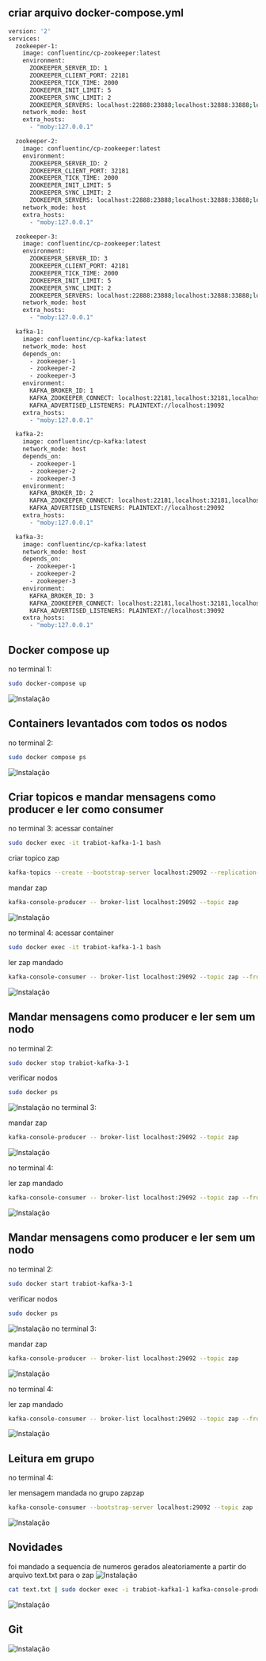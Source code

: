 ## criar arquivo docker-compose.yml
```sh
version: '2'
services:
  zookeeper-1:
    image: confluentinc/cp-zookeeper:latest
    environment:
      ZOOKEEPER_SERVER_ID: 1
      ZOOKEEPER_CLIENT_PORT: 22181
      ZOOKEEPER_TICK_TIME: 2000
      ZOOKEEPER_INIT_LIMIT: 5
      ZOOKEEPER_SYNC_LIMIT: 2
      ZOOKEEPER_SERVERS: localhost:22888:23888;localhost:32888:33888;localhost:42888:43888
    network_mode: host
    extra_hosts:
      - "moby:127.0.0.1"

  zookeeper-2:
    image: confluentinc/cp-zookeeper:latest
    environment:
      ZOOKEEPER_SERVER_ID: 2
      ZOOKEEPER_CLIENT_PORT: 32181
      ZOOKEEPER_TICK_TIME: 2000
      ZOOKEEPER_INIT_LIMIT: 5
      ZOOKEEPER_SYNC_LIMIT: 2
      ZOOKEEPER_SERVERS: localhost:22888:23888;localhost:32888:33888;localhost:42888:43888
    network_mode: host
    extra_hosts:
      - "moby:127.0.0.1"

  zookeeper-3:
    image: confluentinc/cp-zookeeper:latest
    environment:
      ZOOKEEPER_SERVER_ID: 3
      ZOOKEEPER_CLIENT_PORT: 42181
      ZOOKEEPER_TICK_TIME: 2000
      ZOOKEEPER_INIT_LIMIT: 5
      ZOOKEEPER_SYNC_LIMIT: 2
      ZOOKEEPER_SERVERS: localhost:22888:23888;localhost:32888:33888;localhost:42888:43888
    network_mode: host
    extra_hosts:
      - "moby:127.0.0.1"

  kafka-1:
    image: confluentinc/cp-kafka:latest
    network_mode: host
    depends_on:
      - zookeeper-1
      - zookeeper-2
      - zookeeper-3
    environment:
      KAFKA_BROKER_ID: 1
      KAFKA_ZOOKEEPER_CONNECT: localhost:22181,localhost:32181,localhost:42181
      KAFKA_ADVERTISED_LISTENERS: PLAINTEXT://localhost:19092
    extra_hosts:
      - "moby:127.0.0.1"

  kafka-2:
    image: confluentinc/cp-kafka:latest
    network_mode: host
    depends_on:
      - zookeeper-1
      - zookeeper-2
      - zookeeper-3
    environment:
      KAFKA_BROKER_ID: 2
      KAFKA_ZOOKEEPER_CONNECT: localhost:22181,localhost:32181,localhost:42181
      KAFKA_ADVERTISED_LISTENERS: PLAINTEXT://localhost:29092
    extra_hosts:
      - "moby:127.0.0.1"

  kafka-3:
    image: confluentinc/cp-kafka:latest
    network_mode: host
    depends_on:
      - zookeeper-1
      - zookeeper-2
      - zookeeper-3
    environment:
      KAFKA_BROKER_ID: 3
      KAFKA_ZOOKEEPER_CONNECT: localhost:22181,localhost:32181,localhost:42181
      KAFKA_ADVERTISED_LISTENERS: PLAINTEXT://localhost:39092
    extra_hosts:
      - "moby:127.0.0.1"
```
## Docker compose up
no terminal 1:
```sh
sudo docker-compose up
```
![Instalação](https://media.discordapp.net/attachments/848753904405446687/1186985358760620152/image.png?ex=65953d42&is=6582c842&hm=259d1751546482af4f0e60014ff5ad0e1733ff04a5406621455ce7a021856a4f&=&format=webp&quality=lossless)

## Containers levantados com todos os nodos
no terminal 2:
```sh
sudo docker compose ps
```
![Instalação](https://media.discordapp.net/attachments/848753904405446687/1186983014517968926/image.png?ex=65953b13&is=6582c613&hm=6188e372aa5202caaf0f247107fa68d1224a9c4311b78b0728da4e059d457c98&=&format=webp&quality=lossless)

## Criar topicos e mandar mensagens como producer e ler como consumer
no terminal 3:
acessar container
```sh
sudo docker exec -it trabiot-kafka-1-1 bash
```

criar topico zap
```sh
kafka-topics --create --bootstrap-server localhost:29092 --replication-factor 3 --partitions 3 --topic zap
```

mandar zap
```sh
kafka-console-producer -- broker-list localhost:29092 --topic zap
```

![Instalação](https://media.discordapp.net/attachments/848753904405446687/1186983448171249715/image.png?ex=65953b7b&is=6582c67b&hm=0f64792d044d86ea7e9872d149d601580cf79c55843a7e5f9b87b552d7e834cb&=&format=webp&quality=lossless&width=720&height=152)

no terminal 4:
acessar container
```sh
sudo docker exec -it trabiot-kafka-1-1 bash
```

ler zap mandado
```sh
kafka-console-consumer -- broker-list localhost:29092 --topic zap --from-beginning
```
![Instalação](https://media.discordapp.net/attachments/848753904405446687/1186983726266208316/image.png?ex=65953bbd&is=6582c6bd&hm=092c11498dc4d10718659378b79928d6c281641deaea84792e66297b5427f492&=&format=webp&quality=lossless&width=720&height=135)

## Mandar mensagens como producer e ler sem um nodo
no terminal 2:
```sh
sudo docker stop trabiot-kafka-3-1
```
verificar nodos
```sh
sudo docker ps
```
![Instalação](https://media.discordapp.net/attachments/848753904405446687/1186983114766024778/image.png?ex=65953b2b&is=6582c62b&hm=b0948f1d12cd52f42845f28b8743eddbd3bbed8056b20679acba71d497397ed7&=&format=webp&quality=lossless&width=720&height=206)
no terminal 3:

mandar zap
```sh
kafka-console-producer -- broker-list localhost:29092 --topic zap
```
![Instalação](https://media.discordapp.net/attachments/848753904405446687/1186983545005162556/image.png?ex=65953b92&is=6582c692&hm=75f9363a9f3f8704aed6aca66b1ae16031f2746da8767eb1d8e49a8f44ecee59&=&format=webp&quality=lossless&width=720&height=111)

no terminal 4:

ler zap mandado
```sh
kafka-console-consumer -- broker-list localhost:29092 --topic zap --from-beginning
```
![Instalação](https://media.discordapp.net/attachments/848753904405446687/1186984265364291654/image.png?ex=65953c3d&is=6582c73d&hm=8fe7186b35ee6e1ac2c451d86966f26ed18807c4d30b9eb28ae652cb2081a9da&=&format=webp&quality=lossless&width=720&height=201)

## Mandar mensagens como producer e ler sem um nodo
no terminal 2:
```sh
sudo docker start trabiot-kafka-3-1
```
verificar nodos
```sh
sudo docker ps
```
![Instalação](https://media.discordapp.net/attachments/848753904405446687/1186984524081541120/image.png?ex=65953c7b&is=6582c77b&hm=6b3548aaaaa49650614fe0610ff12e4b3a3b3b2a1a7cd6f3d2651674ab14b407&=&format=webp&quality=lossless&width=720&height=256)
no terminal 3:

mandar zap
```sh
kafka-console-producer -- broker-list localhost:29092 --topic zap
```
![Instalação](https://media.discordapp.net/attachments/848753904405446687/1187292182948876328/image.png?ex=65965b03&is=6583e603&hm=98d5a604ebbd8fbef6a2115b0a443b2c38c4fa87e75c492eefa4d82cf5eb5374&=&format=webp&quality=lossless&width=720&height=133)

no terminal 4:

ler zap mandado
```sh
kafka-console-consumer -- broker-list localhost:29092 --topic zap --from-beginning
```
![Instalação](https://media.discordapp.net/attachments/848753904405446687/1187292526013591552/image.png?ex=65965b55&is=6583e655&hm=f4a323c3d0741555b235f135a9d15a62e97a28415014ce7e937811d4f2b40ee9&=&format=webp&quality=lossless&width=720&height=121)

## Leitura em grupo

no terminal 4:

ler mensagem mandada no grupo zapzap
```sh
kafka-console-consumer --bootstrap-server localhost:29092 --topic zap --from-beginning --group zapzap
```
![Instalação](https://media.discordapp.net/attachments/848753904405446687/1187295515596046366/image.png?ex=65965e1d&is=6583e91d&hm=ee853af5989ebe0b22483c3da6c203d326d6ccb06e59468e212138a5cc007682&=&format=webp&quality=lossless&width=720&height=204)

## Novidades
foi mandado a sequencia de numeros gerados aleatoriamente a partir do arquivo text.txt para o zap
![Instalação](https://media.discordapp.net/attachments/848753904405446687/1187282893689597982/image.png?ex=6596525c&is=6583dd5c&hm=9b60b82b3d4936c784f5cdf1fe86cb12dab1a3f22044b5909e016de8705d59a8&=&format=webp&quality=lossless)
```sh
cat text.txt | sudo docker exec -i trabiot-kafka1-1 kafka-console-producer --topic zap --bootstrap-server localhost:29092
```
![Instalação](https://media.discordapp.net/attachments/848753904405446687/1187283100493955112/image.png?ex=6596528d&is=6583dd8d&hm=733424ef2eb01c8d7317cf9acc45e70912f7104f0866909432c29f87b0807f03&=&format=webp&quality=lossless&width=720&height=279)

## Git
![Instalação]([https://media.discordapp.net/attachments/848753904405446687/1187283100493955112/image.png?ex=6596528d&is=6583dd8d&hm=733424ef2eb01c8d7317cf9acc45e70912f7104f0866909432c29f87b0807f03&=&format=webp&quality=lossless&width=720&height=279](https://media.discordapp.net/attachments/213387668292108288/1187329971325239306/image.png?ex=65967e34&is=65840934&hm=405f9b93221116ee813e3efd5bdbfedc254b259cbc8e83147a0476ad6afe3992&=&format=webp&quality=lossless&width=625&height=701)https://media.discordapp.net/attachments/213387668292108288/1187329971325239306/image.png?ex=65967e34&is=65840934&hm=405f9b93221116ee813e3efd5bdbfedc254b259cbc8e83147a0476ad6afe3992&=&format=webp&quality=lossless&width=625&height=701)
